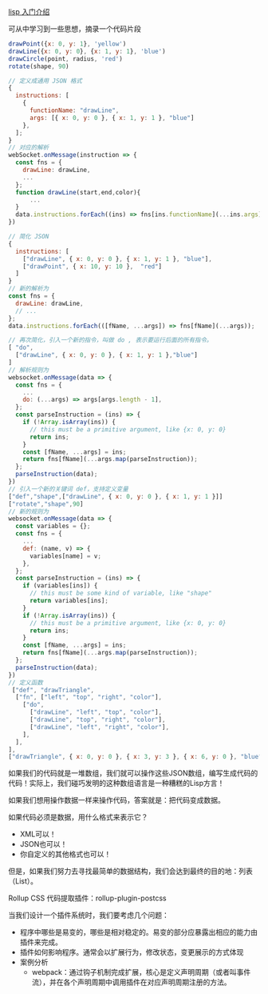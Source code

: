 [lisp 入门介绍](https://mp.weixin.qq.com/s/0JcRnzqFgX8HtSdCEW4Z4Q)

可从中学习到一些思想，摘录一个代码片段
```js
drawPoint({x: 0, y: 1}, 'yellow')
drawLine({x: 0, y: 0}, {x: 1, y: 1}, 'blue')
drawCircle(point, radius, 'red')
rotate(shape, 90)

// 定义成通用 JSON 格式
{
  instructions: [
    {
      functionName: "drawLine", 
      args: [{ x: 0, y: 0 }, { x: 1, y: 1 }, "blue"]
    },
  ];
}
// 对应的解析
webSocket.onMessage(instruction => { 
  const fns = {
    drawLine: drawLine,
    ...
  };
  function drawLine(start,end,color){
      ...
  }
  data.instructions.forEach((ins) => fns[ins.functionName](...ins.args));
})

// 简化 JSON
{
  instructions: [
    ["drawLine", { x: 0, y: 0 }, { x: 1, y: 1 }, "blue"],
    ["drawPoint", { x: 10, y: 10 },  "red"]
  ]
}
// 新的解析为
const fns = {
  drawLine: drawLine,
  // ...
};
data.instructions.forEach(([fName, ...args]) => fns[fName](...args));

// 再次简化，引入一个新的指令，叫做 do , 表示要运行后面的所有指令。
[ "do",
  ["drawLine", { x: 0, y: 0 }, { x: 1, y: 1 },"blue"]
]
// 解析规则为
websocket.onMessage(data => {
  const fns = {
    ...
    do: (...args) => args[args.length - 1],
  };
  const parseInstruction = (ins) => {
    if (!Array.isArray(ins)) {
      // this must be a primitive argument, like {x: 0, y: 0}
      return ins;
    }
    const [fName, ...args] = ins;
    return fns[fName](...args.map(parseInstruction));
  };
  parseInstruction(data);
})
// 引入一个新的关键词 def，支持定义变量
["def","shape",["drawLine", { x: 0, y: 0 }, { x: 1, y: 1 }]]
["rotate","shape",90]
// 新的规则为
websocket.onMessage(data => {
  const variables = {};
  const fns = {
    ...
    def: (name, v) => {
      variables[name] = v;
    },
  };
  const parseInstruction = (ins) => {
    if (variables[ins]) {
      // this must be some kind of variable, like "shape"
      return variables[ins];
    }
    if (!Array.isArray(ins)) {
      // this must be a primitive argument, like {x: 0, y: 0}
      return ins;
    }
    const [fName, ...args] = ins;
    return fns[fName](...args.map(parseInstruction));
  };
  parseInstruction(data);
})
// 定义函数
 ["def", "drawTriangle",
  ["fn", ["left", "top", "right", "color"],
    ["do",
      ["drawLine", "left", "top", "color"],
      ["drawLine", "top", "right", "color"],
      ["drawLine", "left", "right", "color"],
    ],
  ],
],
["drawTriangle", { x: 0, y: 0 }, { x: 3, y: 3 }, { x: 6, y: 0 }, "blue"]
```

如果我们的代码就是一堆数组，我们就可以操作这些JSON数组，编写生成代码的代码！实际上，我们碰巧发明的这种数组语言是一种糟糕的Lisp方言！

如果我们想用操作数据一样来操作代码，答案就是：把代码变成数据。

如果代码必须是数据，用什么格式来表示它？
* XML可以！
* JSON也可以！
* 你自定义的其他格式也可以！

但是，如果我们努力去寻找最简单的数据结构，我们会达到最终的目的地：列表（List）。

Rollup CSS 代码提取插件：rollup-plugin-postcss

当我们设计一个插件系统时，我们要考虑几个问题：
* 程序中哪些是易变的，哪些是相对稳定的。易变的部分应暴露出相应的能力由插件来完成。
* 插件如何影响程序。通常会以扩展行为，修改状态，变更展示的方式体现
* 案例分析
  * webpack：通过钩子机制完成扩展，核心是定义声明周期（或者叫事件流），并在各个声明周期中调用插件在对应声明周期注册的方法。